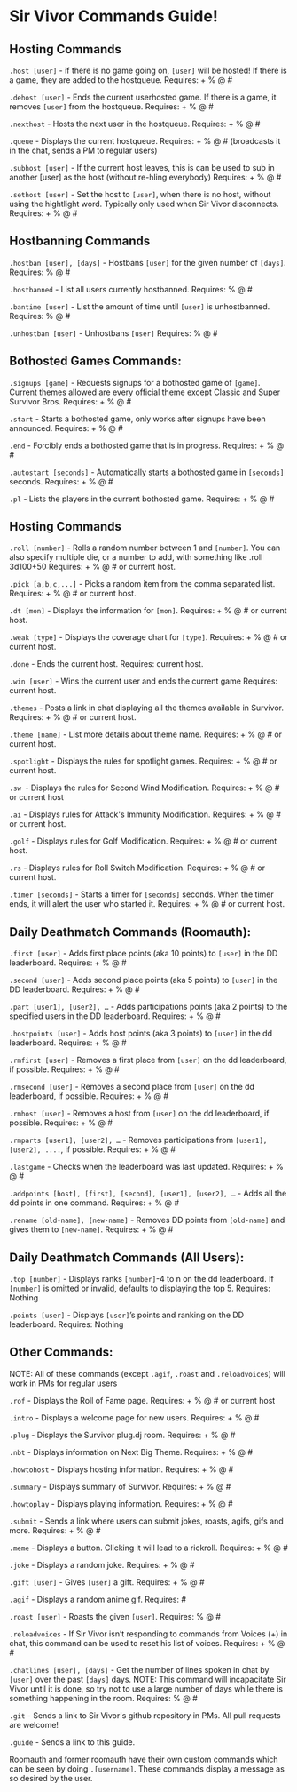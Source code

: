 Sir Vivor Commands Guide!
=========================

Hosting Commands 
---------------------------

`.host [user]` - if there is no game going on, `[user]` will be hosted! If there is a game, they are added to the hostqueue. 
Requires: + % @ #

`.dehost [user]` - Ends the current userhosted game. If there is a game, it removes `[user]` from the hostqueue. 
Requires: + % @ #

`.nexthost` - Hosts the next user in the hostqueue. 
Requires: + % @ #

`.queue` - Displays the current hostqueue. 
Requires: + % @ # (broadcasts it in the chat, sends a PM to regular users)

`.subhost [user]` - If the current host leaves, this is can be used to sub in another [user] as the host (without re-hling everybody)
Requires: + % @ #

`.sethost [user]` - Set the host to `[user]`, when there is no host, without using the hightlight word. Typically only used when Sir Vivor disconnects.
Requires: + % @ #


Hostbanning Commands
---------------------------------
`.hostban [user], [days]` - Hostbans `[user]` for the given number of `[days]`.
Requires: % @ #

`.hostbanned`  - List all users currently hostbanned.
Requires: % @ #

`.bantime [user]` - List the amount of time until `[user]` is unhostbanned.
Requires: % @ #

`.unhostban [user]` - Unhostbans `[user]`
Requires: % @ #

Bothosted Games Commands:
-------------------------

`.signups [game]` - Requests signups for a bothosted game of `[game]`. Current themes allowed are every official theme except Classic and Super Survivor Bros.
Requires: + % @ #

`.start` - Starts a bothosted game, only works after signups have been announced. 
Requires: + % @ #

`.end` - Forcibly ends a bothosted game that is in progress. 
Requires: + % @ #

`.autostart [seconds]` - Automatically starts a bothosted game in `[seconds]` seconds.
Requires: + % @ #

`.pl` - Lists the players in the current bothosted game.
Requires: + % @ #

Hosting Commands
------------------

`.roll [number]` - Rolls a random number between 1 and `[number]`. You can also specify multiple die, or a number to add, with something like .roll 3d100+50
Requires: + % @ # or current host.

 `.pick [a,b,c,...]` - Picks a random item from the comma separated list. 
Requires: + % @ # or current host.

`.dt [mon]` - Displays the information for `[mon]`.
Requires: + % @ # or current host.

`.weak [type]` - Displays the coverage chart for `[type]`.
Requires: + % @ # or current host.

`.done` - Ends the current host.
Requires: current host.

`.win [user]` - Wins the current user and ends the current game
Requires: current host.

`.themes` - Posts a link in chat displaying all the themes available in Survivor. 
Requires: + % @ # or current host.

`.theme [name]` - List more details about theme name. 
Requires: + % @ # or current host.

`.spotlight` - Displays the rules for spotlight games. 
Requires: + % @ # or current host.

`.sw `- Displays the rules for Second Wind Modification.
Requires: + % @ # or current host

`.ai` - Displays rules for Attack's Immunity Modification.
Requires: + % @ # or current host.

`.golf` - Displays rules for Golf Modification.
Requires: + % @ # or current host.

 `.rs` - Displays rules for Roll Switch Modification.
Requires: + % @ # or current host.

`.timer [seconds]` - Starts a timer for `[seconds]` seconds. When the timer ends, it will alert the user who started it.
Requires: + % @ # or current host.


Daily Deathmatch Commands (Roomauth):
------------------------------------
`.first [user]` - Adds first place points (aka 10 points) to `[user]` in the DD leaderboard.
Requires: + % @ #

`.second [user]` - Adds second place points (aka 5 points) to `[user]` in the DD leaderboard.
Requires: + % @ #

`.part [user1], [user2], …` - Adds participations points (aka 2 points) to the specified users in the DD leaderboard.
Requires: + % @ #

`.hostpoints [user]` - Adds host points (aka 3 points) to `[user]` in the dd leaderboard.
Requires: + % @ #

`.rmfirst [user]` - Removes a first place from `[user]` on the dd leaderboard, if possible.
Requires: + % @ #

`.rmsecond [user]` - Removes a second place from `[user]` on the dd leaderboard, if possible.
Requires: + % @ #

`.rmhost [user]` - Removes a host from `[user]` on the dd leaderboard, if possible.
Requires: + % @ #

`.rmparts [user1], [user2], …` - Removes participations from `[user1], [user2], ....`, if possible.
Requires: + % @ #

`.lastgame` - Checks when the leaderboard was last updated.
Requires: + % @ #

`.addpoints [host], [first], [second], [user1], [user2], …` - Adds all the dd points in one command.
Requires: + % @ #

`.rename [old-name], [new-name]` - Removes DD points from `[old-name]` and gives them to `[new-name]`.
Requires: + % @ #

Daily Deathmatch Commands (All Users):
-------------------------------------
`.top [number]`  - Displays ranks `[number]`-4 to n on the dd leaderboard. If `[number]` is omitted or invalid, defaults to displaying the top 5.
Requires: Nothing

`.points [user]` - Displays `[user]`’s points and ranking on the DD leaderboard.
Requires: Nothing

Other Commands:
---------------
NOTE: All of these commands (except `.agif`, `.roast` and `.reloadvoices`) will work in PMs for regular users 

`.rof` - Displays the Roll of Fame page. 
Requires: + % @ # or current host

`.intro` - Displays a welcome page for new users.
Requires:  + % @ #

`.plug` - Displays the Survivor plug.dj room.
Requires: + % @ #

 `.nbt` - Displays information on Next Big Theme.
Requires: + % @ #

`.howtohost` - Displays hosting information.
Requires: + % @ #

`.summary` - Displays summary of Survivor.
Requires: + % @ #

`.howtoplay` - Displays playing information.
Requires: + % @ #

`.submit` - Sends a link where users can submit jokes, roasts, agifs, gifs and more.
Requires: + % @ #

`.meme` - Displays a button. Clicking it will lead to a rickroll.
Requires: + % @ #

`.joke` - Displays a random joke.
Requires: + % @ #

`.gift [user]` - Gives `[user]` a gift.
Requires: + % @ #

`.agif` - Displays a random anime gif.
Requires: #

`.roast [user]` - Roasts the given `[user]`.
Requires: % @ #

`.reloadvoices` -  If Sir Vivor isn’t responding to commands from Voices (+) in chat, this command can be used to reset his list of voices.
Requires: + % @ #

`.chatlines [user], [days]` - Get the number of lines spoken in chat by `[user]` over the past `[days]` days. NOTE: This command will incapacitate Sir Vivor until it is done, so try not to use a large number of days while there is something happening in the room.
Requires: % @ #

`.git` - Sends a link to Sir Vivor's github repository in PMs. All pull requests are welcome!

`.guide` - Sends a link to this guide.

Roomauth and former roomauth have their own custom commands which can be seen by doing `.[username]`. These commands display a message as so desired by the user.
